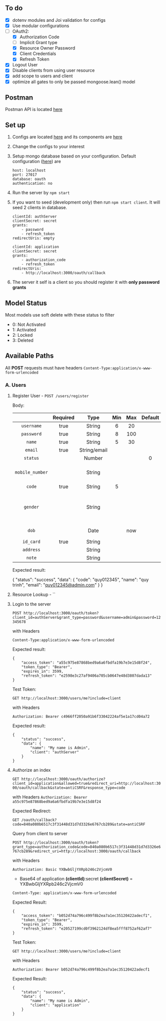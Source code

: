 ## To do

   - [x] dotenv modules and Joi validation for configs
   - [x] Use modular configurations
   - [ ] OAuth2:
       - [x] Authorization Code 
       - [ ] Implicit Grant type 
       - [x] Resource Owner Password 
       - [x] Client Credentials 
       - [x] Refresh Token
   - [x] Logout User
   - [x] Disable clients from using user resource
   - [x] add scope to users and client
   - [x] optimize all gates to only be passed mongoose.lean() model

## Postman
   Postman API is located [here](https://www.getpostman.com/collections/3f7ccd0a89fd32640211)

## Set up 
1. Configs are located [here](./config/default.js) and its components are [here](./config/modules)
2. Change the configs to your interest
3. Setup mongo database based on your configuration. Default configuration ([here](./config/modules/mongo.config.js)) are

    ```
    host: localhost
    port: 27017
    database: oauth
    authentication: no
    ```
    
4. Run the server by `npm start`
5. If you want to seed (development only) then run `npm start client`. It will seed 2 clients in database.

    ```
    clientId: authServer
    clientSecret: secret
    grants: 
        - password
        - refresh_token
    redirectUris: empty            
    ``` 
    
    ```
    clientId: application
    clientSecret: secret
    grants: 
        - authorization_code
        - refresh_token
    redirectUris: 
        - http://localhost:3000/oauth/callback            
    ``` 
    
6. The server it self is a client so you should register it with **only password grants**

## Model Status
Most models use soft delete with these status to filter
 - 0: Not Activated
 - 1: Activated
 - 2: Locked
 - 3: Deleted

## Available Paths

All **POST** requests must have headers `Content-Type:application/x-www-form-urlencoded`

### A. Users

1. Register User - `POST /users/register`

    Body:
    
      |                 | Required |     Type     | Min | Max | Default |                 Note                 |
      |:---------------:|:--------:|:------------:|:---:|:---:|:-------:|:------------------------------------:|
      |    `username`   |   true   |    String    |  6  |  20 |         |                                      |
      |    `password`   |   true   |    String    |  8  | 100 |         |                                      |
      |      `name`     |   true   |    String    |  5  |  30 |         |                                      |
      |     `email`     |   true   | String/email |     |     |         |                                      |
      |     `status`    |          |    Number    |     |     |    0    |            Detail [here](#model-status)           |
      | `mobile_number` |          |    String    |     |     |         |        Detailed Regex [here](./server/api/users/user.validation.js#L3)       |
      |      `code`     |   true   |    String    |  5  |     |         |                                      |
      |     `gender`    |          |    String    |     |     |         | Allow "male", "female", or "unknown" |
      |      `dob`      |          |     Date     |     | now |         |             Date of birth            |
      |    `id_card`    |   true   |    String    |     |     |         |                                      |
      |    `address`    |          |    String    |     |     |         |                                      |
      |      `note`     |          |    String    |     |     |         |                                      |


    Expected result:
    
      {
          "status": "success",
          "data": {
              "code": "quy012345",
              "name": "quy trinh",
              "email": "quy012345@admin.com"
          }
      }
    
2. Resource Lookup - ``
    

2. Login to the server

    `POST http://localhost:3000/oauth/token?client_id=authServer&grant_type=password&username=admin&password=12345678`
    
    with Headers
    
    `Content-Type:application/x-www-form-urlencoded`
    
    Expected result:
    ```
    {
        "access_token": "a55c975e87868bed9a6a6fbdfa19b7e3e15d8f24",
        "token_type": "Bearer",
        "expires_in": 3599,
        "refresh_token": "e2598e3c27af9406a705cb0647e48d3807dada13"
    }
    ```
    
    Test Token:
    
    `GET http://localhost:3000/users/me?include=client`
    
    with Headers
    
    `Authorization: Bearer c4966ff2050a91b6f33042224af5e1a17cd04a72`
    
    Expected result:
    
    ```
    {
        "status": "success",
        "data": {
            "name": "My name is Admin",
            "client": "authServer"
        }
    }
    ```
3. Authorize an index

    `GET http://localhost:3000/oauth/authorize?client_id=application&allowed=true&redirect_uri=http://localhost:3000/oauth/callback&state=antiCSRF&response_type=code`
    
    with Headers
    `Authorization: Bearer a55c975e87868bed9a6a6fbdfa19b7e3e15d8f24`
    
    Expected Redirect:
    
    `GET /oauth/callback?code=840a080b6517c3f31448d31d7d3326e6767cb289&state=antiCSRF`
    
    Query from client to server
    
    `POST http://localhost:3000/oauth/token?grant_type=authorization_code&code=840a080b6517c3f31448d31d7d3326e6767cb289&redirect_uri=http://localhost:3000/oauth/callback`
    
    with Headers
    
    `Authorization: Basic YXBwbGljYXRpb246c2VjcmV0` 
    
    * Base64 of application **(clientId)**:secret **(clientSecret)** = YXBwbGljYXRpb246c2VjcmV0
    
    `Content-Type: application/x-www-form-urlencoded`
    
    Expected Result:
    
    ```
    {
        "access_token": "b052d74a796c499f8b2ea7a1ec35120422adecf1",
        "token_type": "Bearer",
        "expires_in": 3599,
        "refresh_token": "e20527199cd0f3962124df8ea5fff8752af62af7"
    }
    ```
    
    Test Token:
    
    `GET http://localhost:3000/users/me?include=client`
        
    with Headers
        
    `Authorization: Bearer b052d74a796c499f8b2ea7a1ec35120422adecf1`
    
    Expected Result:
    
    ```
    {
        "status": "success",
        "data": {
            "name": "My name is Admin",
            "client": "application"
        }
    }
    ```
